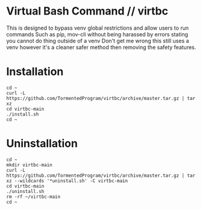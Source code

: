 # Virtual Bash Command // virtbc
This is designed to bypass venv global restrictions and allow users to run commands
Such as pip, mov-cli without being harassed by errors stating you cannot do thing outside of a venv
Don't get me wrong this still uses a venv however it's a cleaner safer method then removing the safety features.

# Installation
~~~
cd ~
curl -L https://github.com/TormentedProgram/virtbc/archive/master.tar.gz | tar xz
cd virtbc-main
./install.sh
cd ~
~~~

# Uninstallation
~~~
cd ~
mkdir virtbc-main
curl -L https://github.com/TormentedProgram/virtbc/archive/master.tar.gz | tar xz --wildcards '*uninstall.sh' -C virtbc-main
cd virtbc-main
./uninstall.sh
rm -rf ~/virtbc-main
cd ~
~~~

